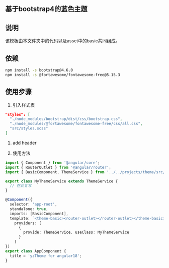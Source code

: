 基于bootstrap4的蓝色主题
-----
## 说明
该模板由本文件夹中的代码以及asset中的basic共同组成。

## 依赖
```bash
npm install -s bootstrap@4.6.0
npm install -s @fortawesome/fontawesome-free@5.15.3
```

## 使用步骤
1. 引入样式表
```json
"styles": [
  "./node_modules/bootstrap/dist/css/bootstrap.css",
  "./node_modules/@fortawesome/fontawesome-free/css/all.css",
  "src/styles.scss"
]
```
1. add header


3. 使用方法
```typescript
import { Component } from '@angular/core';
import { RouterOutlet } from '@angular/router';
import { BasicComponent, ThemeService } from '../../projects/theme/src/public-api';

export class MyThemeService extends ThemeService {
  // 在此复写
}

@Component({
  selector: 'app-root',
  standalone: true,
  imports: [BasicComponent],
  template: `<theme-basic><router-outlet></router-outlet></theme-basic>`,
    providers: [
      {
        provide: ThemeService, useClass: MyThemeService
      }
    ]
})
export class AppComponent {
  title = 'yzTheme for angular18';
}

```
